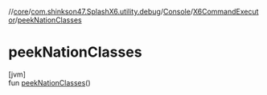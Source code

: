 //[core](../../../../index.md)/[com.shinkson47.SplashX6.utility.debug](../../index.md)/[Console](../index.md)/[X6CommandExecutor](index.md)/[peekNationClasses](peek-nation-classes.md)

# peekNationClasses

[jvm]\
fun [peekNationClasses](peek-nation-classes.md)()
